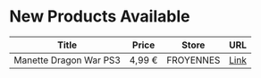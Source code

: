 # New Products Available

| Title | Price | Store | URL |
|---|---|---|---|
| Manette  Dragon War PS3 | 4,99 € | FROYENNES | [Link](https://www.cashconverters.be/fr/accessoires-jeux-video/712479-manette-dragon-war-ps3.html) |
